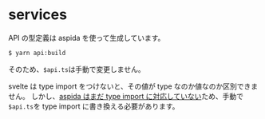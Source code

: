 # services

API の型定義は aspida を使って生成しています。

```sh
$ yarn api:build
```

そのため、`$api.ts`は手動で変更しません。

svelte は type import をつけないと、その値が type なのか値なのか区別できません。
しかし、[aspida はまだ type import に対応していない](https://github.com/aspida/aspida/issues/697)ため、手動で`$api.ts`を type import に書き換える必要があります。

